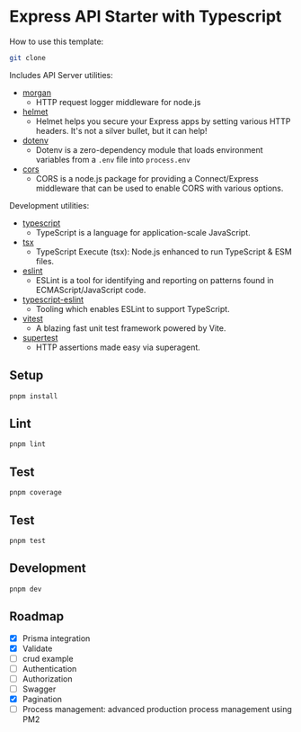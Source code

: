 # Express API Starter with Typescript

How to use this template:

```sh
git clone
```

Includes API Server utilities:

- [morgan](https://www.npmjs.com/package/morgan)
  - HTTP request logger middleware for node.js
- [helmet](https://www.npmjs.com/package/helmet)
  - Helmet helps you secure your Express apps by setting various HTTP headers. It's not a silver bullet, but it can help!
- [dotenv](https://www.npmjs.com/package/dotenv)
  - Dotenv is a zero-dependency module that loads environment variables from a `.env` file into `process.env`
- [cors](https://www.npmjs.com/package/cors)
  - CORS is a node.js package for providing a Connect/Express middleware that can be used to enable CORS with various options.

Development utilities:

- [typescript](https://www.npmjs.com/package/typescript)
  - TypeScript is a language for application-scale JavaScript.
- [tsx](https://www.npmjs.com/package/tsx)
  - TypeScript Execute (tsx): Node.js enhanced to run TypeScript & ESM files.
- [eslint](https://www.npmjs.com/package/eslint)
  - ESLint is a tool for identifying and reporting on patterns found in ECMAScript/JavaScript code.
- [typescript-eslint](https://typescript-eslint.io/)
  - Tooling which enables ESLint to support TypeScript.
- [vitest](https://www.npmjs.com/package/vitest)
  - A blazing fast unit test framework powered by Vite.
- [supertest](https://www.npmjs.com/package/supertest)
  - HTTP assertions made easy via superagent.

## Setup

```
pnpm install
```

## Lint

```
pnpm lint
```

## Test

```
pnpm coverage
```

## Test

```
pnpm test
```

## Development

```
pnpm dev
```

<!-- ROADMAP -->

## Roadmap

- [x] Prisma integration
- [x] Validate
- [ ] crud example
- [ ] Authentication
- [ ] Authorization
- [ ] Swagger
- [x] Pagination
- [ ] Process management: advanced production process management using PM2
